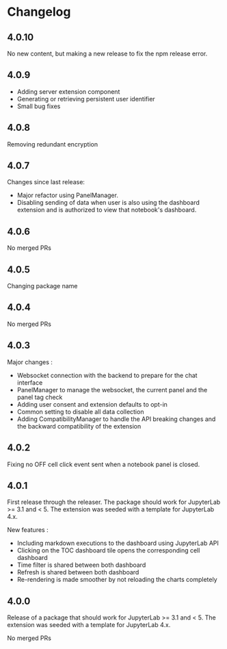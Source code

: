 # Changelog

<!-- <START NEW CHANGELOG ENTRY> -->

## 4.0.10

No new content, but making a new release to fix the npm release error.

<!-- <END NEW CHANGELOG ENTRY> -->

## 4.0.9

- Adding server extension component
- Generating or retrieving persistent user identifier
- Small bug fixes

## 4.0.8

Removing redundant encryption

## 4.0.7

Changes since last release:

- Major refactor using PanelManager.
- Disabling sending of data when user is also using the dashboard extension and is authorized to view that notebook's dashboard.

## 4.0.6

No merged PRs

## 4.0.5

Changing package name

## 4.0.4

No merged PRs

## 4.0.3

Major changes :

- Websocket connection with the backend to prepare for the chat interface
- PanelManager to manage the websocket, the current panel and the panel tag check
- Adding user consent and extension defaults to opt-in
- Common setting to disable all data collection
- Adding CompatibilityManager to handle the API breaking changes and the backward compatibility of the extension

## 4.0.2

Fixing no OFF cell click event sent when a notebook panel is closed.

## 4.0.1

First release through the releaser. The package should work for JupyterLab >= 3.1 and \< 5. The extension was seeded with a template for JupyterLab 4.x.

New features :

- Including markdown executions to the dashboard using JupyterLab API
- Clicking on the TOC dashboard tile opens the corresponding cell dashboard
- Time filter is shared between both dashboard
- Refresh is shared between both dashboard
- Re-rendering is made smoother by not reloading the charts completely

## 4.0.0

Release of a package that should work for JupyterLab >= 3.1 and \< 5. The extension was seeded with a template for JupyterLab 4.x.

No merged PRs
